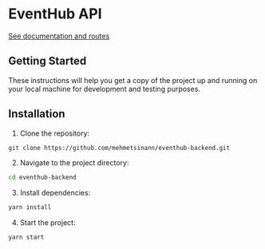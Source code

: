 # EventHub API
[See documentation and routes](https://documenter.getpostman.com/view/19756594/2s9YysBM5G#4f9b6013-6ad5-4c30-9036-92f5c6ef78a6)

## Getting Started

These instructions will help you get a copy of the project up and running on your local machine for development and testing purposes.

## Installation

1. Clone the repository:

```bash
git clone https://github.com/mehmetsinann/eventhub-backend.git
```

2. Navigate to the project directory:

```bash
cd eventhub-backend
```

3. Install dependencies:

```bash
yarn install
```

4. Start the project:

```bash
yarn start
```
